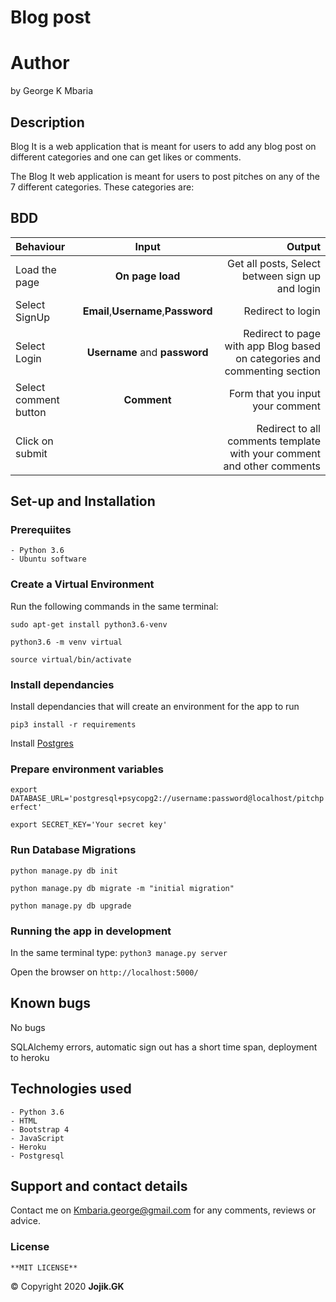 
# Blog post

# Author

by George K Mbaria

## Description

Blog It is a web application that is meant for users to add any blog post on different categories and one can get likes or comments.

The Blog It web application is meant for users to post pitches on any of the 7 different categories. These categories are:




## BDD

| Behaviour             |                Input                |                                                                       Output |
| :-------------------- | :---------------------------------: | ---------------------------------------------------------------------------: |
| Load the page         |          **On page load**           |                               Get all posts, Select between sign up and login |
| Select SignUp         | **Email**,**Username**,**Password** |                                                            Redirect to login |
| Select Login          |    **Username** and **password**    | Redirect to page with app Blog based on categories and commenting section |
| Select comment button |             **Comment**             |                                             Form that you input your comment |
| Click on submit       |                                     |       Redirect to all comments template with your comment and other comments |

## Set-up and Installation

### Prerequiites

    - Python 3.6
    - Ubuntu software

### Create a Virtual Environment

Run the following commands in the same terminal:

```sudo apt-get install python3.6-venv```

```python3.6 -m venv virtual```

```source virtual/bin/activate```

### Install dependancies

Install dependancies that will create an environment for the app to run

```pip3 install -r requirements```

Install [Postgres](https://www.postgresql.org/download/)

### Prepare environment variables

```export DATABASE_URL='postgresql+psycopg2://username:password@localhost/pitchperfect'```

```export SECRET_KEY='Your secret key'```

### Run Database Migrations

```python manage.py db init```

```python manage.py db migrate -m "initial migration"```

```python manage.py db upgrade```



### Running the app in development

In the same terminal type:
`python3 manage.py server`

Open the browser on `http://localhost:5000/`

## Known bugs
 No bugs

SQLAlchemy errors, automatic sign out has a short time span, deployment to heroku

## Technologies used

    - Python 3.6
    - HTML
    - Bootstrap 4
    - JavaScript
    - Heroku
    - Postgresql


## Support and contact details

Contact me on Kmbaria.george@gmail.com for any comments, reviews or advice.

### License

    **MIT LICENSE**
&copy; Copyright 2020 **Jojik.GK**
